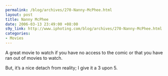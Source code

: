 ```yaml
--- 
permalink: /blog/archives/270-Nanny-McPhee.html
layout: post
title: Nanny McPhee
date: 2006-03-13 23:49:00 +08:00
s9y_link: http://www.iphoting.com/blog/archives/270-Nanny-McPhee.html
categories: 
- Movies
---
```

<p class="whiteline"><p>A great movie to watch if you have no access to the comic or that you have ran out of movies to watch.</p>
</p><p class="break"><p>But, it&#8217;s a nice detach from reality; I give it a 3 upon 5.</p></p>
